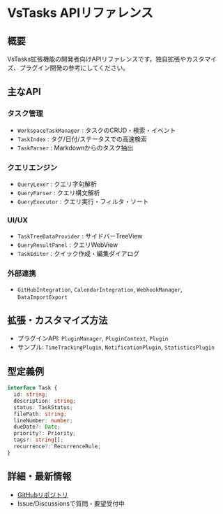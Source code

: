 # VsTasks APIリファレンス

<!-- Generated by Copilot -->

## 概要
VsTasks拡張機能の開発者向けAPIリファレンスです。独自拡張やカスタマイズ、プラグイン開発の参考にしてください。

## 主なAPI

### タスク管理
- `WorkspaceTaskManager` : タスクのCRUD・検索・イベント
- `TaskIndex` : タグ/日付/ステータスでの高速検索
- `TaskParser` : Markdownからのタスク抽出

### クエリエンジン
- `QueryLexer` : クエリ字句解析
- `QueryParser` : クエリ構文解析
- `QueryExecutor` : クエリ実行・フィルタ・ソート

### UI/UX
- `TaskTreeDataProvider` : サイドバーTreeView
- `QueryResultPanel` : クエリWebView
- `TaskEditor` : クイック作成・編集ダイアログ

### 外部連携
- `GitHubIntegration`, `CalendarIntegration`, `WebhookManager`, `DataImportExport`

## 拡張・カスタマイズ方法
- プラグインAPI: `PluginManager`, `PluginContext`, `Plugin`
- サンプル: `TimeTrackingPlugin`, `NotificationPlugin`, `StatisticsPlugin`

## 型定義例
```ts
interface Task {
  id: string;
  description: string;
  status: TaskStatus;
  filePath: string;
  lineNumber: number;
  dueDate?: Date;
  priority?: Priority;
  tags?: string[];
  recurrence?: RecurrenceRule;
}
```

## 詳細・最新情報
- [GitHubリポジトリ](https://github.com/your-org/vstasks)
- Issue/Discussionsで質問・要望受付中
